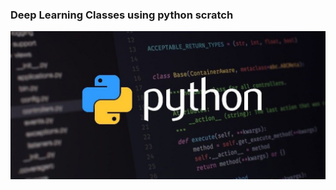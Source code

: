 ### Deep Learning Classes using python scratch
<img src='https://github.com/taruntiwarihp/raw_images/blob/master/How-to-Learn-Python.jpg?raw=true'>
